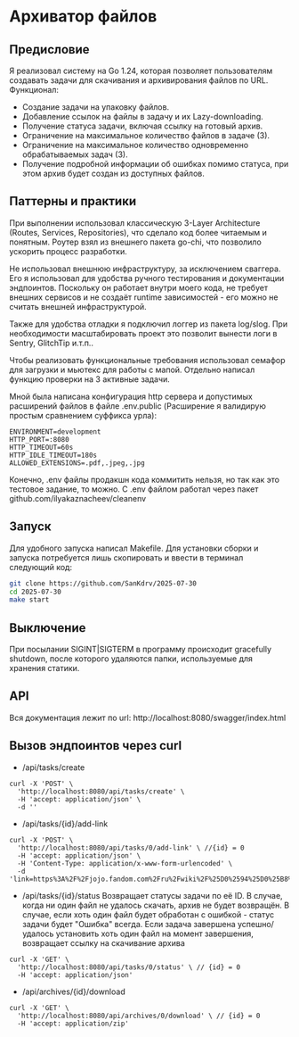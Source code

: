 # Архиватор файлов

## Предисловие
Я реализовал систему на Go 1.24, которая позволяет пользователям создавать задачи для скачивания и архивирования файлов по URL.
Функционал:
- Создание задачи на упаковку файлов.
- Добавление ссылок на файлы в задачу и их Lazy-downloading.
- Получение статуса задачи, включая ссылку на готовый архив.
- Ограничение на максимальное количество файлов в задаче (3).
- Ограничение на максимальное количество одновременно обрабатываемых задач (3).
- Получение подробной информации об ошибках помимо статуса, при этом архив будет создан из доступных файлов.


## Паттерны и практики
При выполнении использовал классическую 3-Layer Architecture (Routes, Services, Repositories), что сделало код более читаемым и понятным. Роутер взял из внешнего пакета go-chi, что позволило ускорить процесс разработки.

Не использовал внешнюю инфраструктуру, за исключением сваггера. Его я использовал для удобства ручного тестирования и документации эндпоинтов. Поскольку он работает внутри моего кода, не требует внешних сервисов и не создаёт runtime зависимостей - его можно не считать внешней инфраструктурой.

Также для удобства отладки я подключил логгер из пакета log/slog. При необходимости масштабировать проект это позволит вынести логи в Sentry, GlitchTip и.т.п..

Чтобы реализовать функциональные требования использовал семафор для загрузки и мьютекс для работы с мапой. Отдельно написал функцию проверки на 3 активные задачи.

Мной была написана конфигурация http сервера и допустимых расширений файлов в файле .env.public (Расширение я валидирую простым сравнением суффикса урла):
```.env.public
ENVIRONMENT=development
HTTP_PORT=:8080
HTTP_TIMEOUT=60s
HTTP_IDLE_TIMEOUT=180s
ALLOWED_EXTENSIONS=.pdf,.jpeg,.jpg
``` 
Конечно, .env файлы продакшн кода коммитить нельзя, но так как это тестовое задание, то можно. С .env файлом работал через пакет github.com/ilyakaznacheev/cleanenv 

## Запуск
Для удобного запуска написал Makefile. Для установки сборки и запуска потребуется лишь скопировать и ввести в терминал следующий код:
```bash
git clone https://github.com/SanKdrv/2025-07-30
cd 2025-07-30
make start
```
## Выключение
При посылании SIGINT|SIGTERM в программу происходит gracefully shutdown, после которого удаляются папки, используемые для хранения статики.


## API
Вся документация лежит по url: 
http://localhost:8080/swagger/index.html

## Вызов эндпоинтов через curl
* /api/tasks/create
```/api/tasks/create
curl -X 'POST' \
  'http://localhost:8080/api/tasks/create' \
  -H 'accept: application/json' \
  -d ''
```

* /api/tasks/{id}/add-link
```/api/tasks/{id}/add-link
curl -X 'POST' \
  'http://localhost:8080/api/tasks/0/add-link' \ //{id} = 0
  -H 'accept: application/json' \
  -H 'Content-Type: application/x-www-form-urlencoded' \
  -d 'link=https%3A%2F%2Fjojo.fandom.com%2Fru%2Fwiki%2F%25D0%2594%25D0%25B8%25D0%25B5%25D0%25B3%25D0%25BE_%25D0%2591%25D1%2580%25D0%25B0%25D0%25BD%25D0%25B4%25D0%25BE'
```

* /api/tasks/{id}/status
Возвращает статусы задачи по её ID. В случае, когда ни один файл не удалось скачать, архив не будет возвращён.
В случае, если хоть один файл будет обработан с ошибкой - статус задачи будет "Ошибка" всегда.
Если задача завершена успешно/удалось установить хоть один файл на момент завершения, возвращает ссылку на скачивание архива
```/api/tasks/{id}/status
curl -X 'GET' \
  'http://localhost:8080/api/tasks/0/status' \ // {id} = 0
  -H 'accept: application/json'
```

* /api/archives/{id}/download
```/api/archives/{id}/download
curl -X 'GET' \
  'http://localhost:8080/api/archives/0/download' \ // {id} = 0
  -H 'accept: application/zip'
```